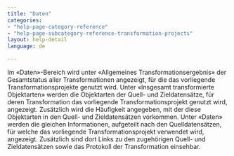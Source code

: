 ```yaml
---
title: "Daten"
categories:
- "help-page-category-reference"
- "help-page-subcategory-reference-transformation-projects"
layout: help-detail
language: de

---
```


Im &laquo;Daten&raquo;-Bereich wird unter &laquo;Allgemeines Transformationsergebnis&raquo; der Gesamtstatus aller Transformationen angezeigt, für die das vorliegende Transformationsprojekte genutzt wird.
Unter &laquo;Insgesamt transformierte Objektarten&raquo; werden die Objektarten der Quell- und Zieldatensätze, für deren Transformation das vorliegende Transformationsprojekt genutzt wird, angezeigt. Zusätzlich wird die Häufigkeit angegeben, mit der diese Objektarten in den Quell- und Zieldatensätzen vorkommen.
Unter &laquo;Daten&raquo; werden die gleichen Informationen, aufgeteilt nach den Quelldatensätzen, für welche das vorliegende Transformationsprojekt verwendet wird, angezeigt. Zusätzlich sind dort Links zu den zugehörigen Quell- und Zieldatensätzen sowie das Protokoll der Transformation einsehbar.